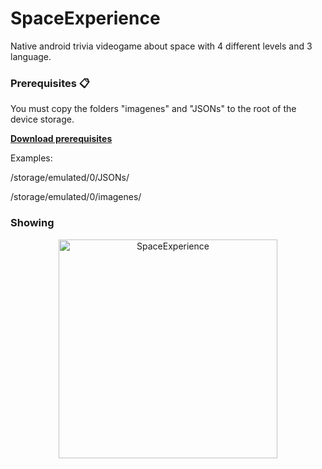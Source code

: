 # SpaceExperience

Native android trivia videogame about space with 4 different levels and 3 language.

### Prerequisites 📋

You must copy the folders "imagenes" and "JSONs" to the root of the device storage.

<a href="https://drive.google.com/drive/folders/1fsqF16rIOWlcFHFoA2Wdb8LWE2_5KWV7?usp=sharing">**Download prerequisites**</a>

Examples:

/storage/emulated/0/JSONs/

/storage/emulated/0/imagenes/

### Showing


<p align="center">
  <img src="https://drive.google.com/file/d/1mzOyUydp8dOlsEExBcLkAeAw_AnB058_/view?usp=sharing" width="350" title="SpaceExperience">
</p>
